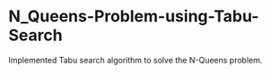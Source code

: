 # N_Queens-Problem-using-Tabu-Search
Implemented Tabu search algorithm to solve the N-Queens problem.
